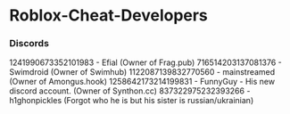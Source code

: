 # Roblox-Cheat-Developers

### Discords
1241990673352101983 - Efial (Owner of Frag.pub)
716514203137081376 - Swimdroid (Owner of Swimhub)
1122087139832770560 - mainstreamed (Owner of Amongus.hook)
1258642173214199831 - FunnyGuy - His new discord account. (Owner of Synthon.cc)
837322975232393266 - h1ghonpickles (Forgot who he is but his sister is russian/ukrainian)

